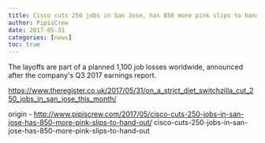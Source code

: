 ```yaml
---
title: Cisco cuts 250 jobs in San Jose, has 850 more pink slips to hand out
author: PipisCrew
date: 2017-05-31
categories: [news]
toc: true
---
```


The layoffs are part of a planned 1,100 job losses worldwide, announced after the company's Q3 2017 earnings report.

https://www.theregister.co.uk/2017/05/31/on_a_strict_diet_switchzilla_cut_250_jobs_in_san_jose_this_month/

origin - http://www.pipiscrew.com/2017/05/cisco-cuts-250-jobs-in-san-jose-has-850-more-pink-slips-to-hand-out/ cisco-cuts-250-jobs-in-san-jose-has-850-more-pink-slips-to-hand-out
